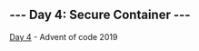 ## --- Day 4: Secure Container ---

[Day 4](https://adventofcode.com/2019/day/4) - Advent of code 2019
